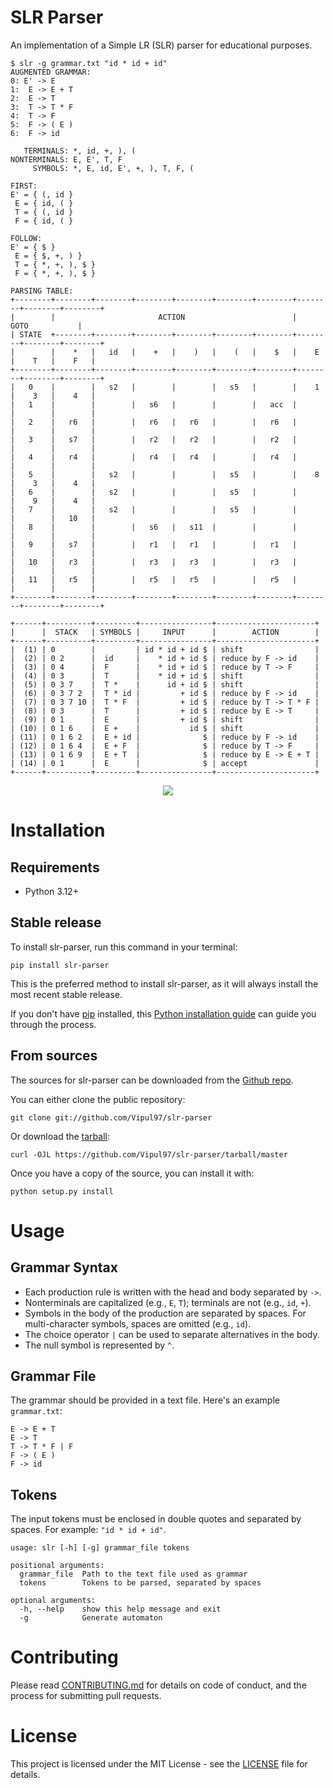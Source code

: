 # SLR Parser

An implementation of a Simple LR (SLR) parser for educational purposes.

```
$ slr -g grammar.txt "id * id + id"
AUGMENTED GRAMMAR:
0: E' -> E
1:  E -> E + T
2:  E -> T
3:  T -> T * F
4:  T -> F
5:  F -> ( E )
6:  F -> id

   TERMINALS: *, id, +, ), (
NONTERMINALS: E, E', T, F
     SYMBOLS: *, E, id, E', +, ), T, F, (

FIRST:
E' = { (, id }
 E = { id, ( }
 T = { (, id }
 F = { id, ( }

FOLLOW:
E' = { $ }
 E = { $, +, ) }
 T = { *, +, ), $ }
 F = { *, +, ), $ }

PARSING TABLE:
+--------+--------+--------+--------+--------+--------+--------+--------+--------+--------+
|        |                       ACTION                        |           GOTO           |
| STATE  +--------+--------+--------+--------+--------+--------+--------+--------+--------+
|        |    *   |   id   |    +   |    )   |    (   |    $   |    E   |    T   |    F   |
+--------+--------+--------+--------+--------+--------+--------+--------+--------+--------+
|   0    |        |   s2   |        |        |   s5   |        |    1   |    3   |    4   |
|   1    |        |        |   s6   |        |        |   acc  |        |        |        |
|   2    |   r6   |        |   r6   |   r6   |        |   r6   |        |        |        |
|   3    |   s7   |        |   r2   |   r2   |        |   r2   |        |        |        |
|   4    |   r4   |        |   r4   |   r4   |        |   r4   |        |        |        |
|   5    |        |   s2   |        |        |   s5   |        |    8   |    3   |    4   |
|   6    |        |   s2   |        |        |   s5   |        |        |    9   |    4   |
|   7    |        |   s2   |        |        |   s5   |        |        |        |   10   |
|   8    |        |        |   s6   |   s11  |        |        |        |        |        |
|   9    |   s7   |        |   r1   |   r1   |        |   r1   |        |        |        |
|   10   |   r3   |        |   r3   |   r3   |        |   r3   |        |        |        |
|   11   |   r5   |        |   r5   |   r5   |        |   r5   |        |        |        |
+--------+--------+--------+--------+--------+--------+--------+--------+--------+--------+

+------+----------+---------+----------------+----------------------+
|      |  STACK   | SYMBOLS |     INPUT      |        ACTION        |
+------+----------+---------+----------------+----------------------+
|  (1) | 0        |         | id * id + id $ | shift                |
|  (2) | 0 2      |  id     |    * id + id $ | reduce by F -> id    |
|  (3) | 0 4      |  F      |    * id + id $ | reduce by T -> F     |
|  (4) | 0 3      |  T      |    * id + id $ | shift                |
|  (5) | 0 3 7    |  T *    |      id + id $ | shift                |
|  (6) | 0 3 7 2  |  T * id |         + id $ | reduce by F -> id    |
|  (7) | 0 3 7 10 |  T * F  |         + id $ | reduce by T -> T * F |
|  (8) | 0 3      |  T      |         + id $ | reduce by E -> T     |
|  (9) | 0 1      |  E      |         + id $ | shift                |
| (10) | 0 1 6    |  E +    |           id $ | shift                |
| (11) | 0 1 6 2  |  E + id |              $ | reduce by F -> id    |
| (12) | 0 1 6 4  |  E + F  |              $ | reduce by T -> F     |
| (13) | 0 1 6 9  |  E + T  |              $ | reduce by E -> E + T |
| (14) | 0 1      |  E      |              $ | accept               |
+------+----------+---------+----------------+----------------------+
```

<p align="center">
  <img src="example.jpg">
  <br/>
</p>

# Installation

## Requirements

* Python 3.12+

## Stable release

To install slr-parser, run this command in your terminal:

```
pip install slr-parser
```

This is the preferred method to install slr-parser, as it will always install the most recent stable release.

If you don't have [pip](https://pip.pypa.io) installed,
this [Python installation guide](http://docs.python-guide.org/en/latest/starting/installation/) can guide you through
the process.

## From sources

The sources for slr-parser can be downloaded from the [Github repo](https://github.com/Vipul97/slr-parser).

You can either clone the public repository:

```
git clone git://github.com/Vipul97/slr-parser
```

Or download the [tarball](https://github.com/Vipul97/slr-parser/tarball/master):

```
curl -OJL https://github.com/Vipul97/slr-parser/tarball/master
```

Once you have a copy of the source, you can install it with:

```
python setup.py install
```

# Usage

## Grammar Syntax

* Each production rule is written with the head and body separated by ```->```.
* Nonterminals are capitalized (e.g., ```E```, ```T```); terminals are not (e.g., ```id```, ```+```).
* Symbols in the body of the production are separated by spaces. For multi-character symbols, spaces are omitted (e.g.,
  ```id```).
* The choice operator ```|``` can be used to separate alternatives in the body.
* The null symbol is represented by ```^```.

## Grammar File

The grammar should be provided in a text file. Here's an example ```grammar.txt```:

```
E -> E + T
E -> T
T -> T * F | F
F -> ( E )
F -> id
```

## Tokens

The input tokens must be enclosed in double quotes and separated by spaces. For example: ```"id * id + id"```.

    usage: slr [-h] [-g] grammar_file tokens

    positional arguments:
      grammar_file  Path to the text file used as grammar
      tokens        Tokens to be parsed, separated by spaces

    optional arguments:
      -h, --help    show this help message and exit
      -g            Generate automaton

# Contributing

Please read [CONTRIBUTING.md](CONTRIBUTING.md) for details on code of conduct, and the process for submitting pull
requests.

# License

This project is licensed under the MIT License - see the [LICENSE](LICENSE) file for details.
